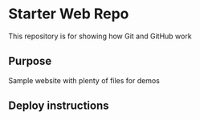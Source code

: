 # Starter Web Repo

This repository is for showing how Git and GitHub work

## Purpose

Sample website with plenty of files for demos

## Deploy instructions
